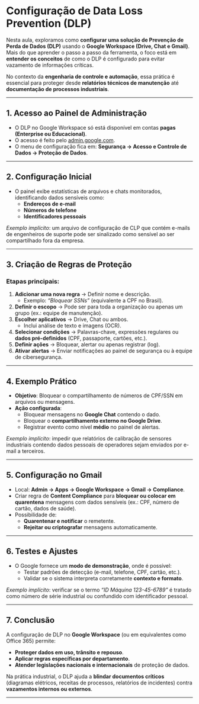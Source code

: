 # Configuração de Data Loss Prevention (DLP)

Nesta aula, exploramos como **configurar uma solução de Prevenção de Perda de Dados (DLP)** usando o **Google Workspace (Drive, Chat e Gmail)**.  
Mais do que aprender o passo a passo da ferramenta, o foco está em **entender os conceitos** de como o DLP é configurado para evitar vazamento de informações críticas.

No contexto da **engenharia de controle e automação**, essa prática é essencial para proteger desde **relatórios técnicos de manutenção** até **documentação de processos industriais**.

---

## 1. Acesso ao Painel de Administração
- O DLP no Google Workspace só está disponível em contas **pagas (Enterprise ou Educacional)**.  
- O acesso é feito pelo [admin.google.com](https://admin.google.com).  
- O menu de configuração fica em: **Segurança → Acesso e Controle de Dados → Proteção de Dados**.

---

## 2. Configuração Inicial
- O painel exibe estatísticas de arquivos e chats monitorados, identificando dados sensíveis como:
  - **Endereços de e-mail**
  - **Números de telefone**
  - **Identificadores pessoais**

*Exemplo implícito*: um arquivo de configuração de CLP que contém e-mails de engenheiros de suporte pode ser sinalizado como sensível ao ser compartilhado fora da empresa.

---

## 3. Criação de Regras de Proteção
### Etapas principais:
1. **Adicionar uma nova regra** → Definir nome e descrição.  
   - Exemplo: *“Bloquear SSNs”* (equivalente a CPF no Brasil).  
2. **Definir o escopo** → Pode ser para toda a organização ou apenas um grupo (ex.: equipe de manutenção).  
3. **Escolher aplicativos** → Drive, Chat ou ambos.  
   - Inclui análise de texto e imagens (OCR).  
4. **Selecionar condições** → Palavras-chave, expressões regulares ou **dados pré-definidos** (CPF, passaporte, cartões, etc.).  
5. **Definir ações** → Bloquear, alertar ou apenas registrar (log).  
6. **Ativar alertas** → Enviar notificações ao painel de segurança ou à equipe de cibersegurança.

---

## 4. Exemplo Prático
- **Objetivo**: Bloquear o compartilhamento de números de CPF/SSN em arquivos ou mensagens.  
- **Ação configurada**:
  - Bloquear mensagens no **Google Chat** contendo o dado.  
  - Bloquear o **compartilhamento externo no Google Drive**.  
  - Registrar evento como nível **médio** no painel de alertas.  

*Exemplo implícito*: impedir que relatórios de calibração de sensores industriais contendo dados pessoais de operadores sejam enviados por e-mail a terceiros.

---

## 5. Configuração no Gmail
- Local: **Admin → Apps → Google Workspace → Gmail → Compliance**.  
- Criar regra de **Content Compliance** para **bloquear ou colocar em quarentena** mensagens com dados sensíveis (ex.: CPF, número de cartão, dados de saúde).  
- Possibilidade de:  
  - **Quarentenar e notificar** o remetente.  
  - **Rejeitar ou criptografar** mensagens automaticamente.

---

## 6. Testes e Ajustes
- O Google fornece um **modo de demonstração**, onde é possível:
  - Testar padrões de detecção (e-mail, telefone, CPF, cartão, etc.).  
  - Validar se o sistema interpreta corretamente **contexto e formato**.  

*Exemplo implícito*: verificar se o termo *“ID Máquina 123-45-6789”* é tratado como número de série industrial ou confundido com identificador pessoal.

---

## 7. Conclusão
A configuração de DLP no **Google Workspace** (ou em equivalentes como Office 365) permite:  
- **Proteger dados em uso, trânsito e repouso**.  
- **Aplicar regras específicas por departamento**.  
- **Atender legislações nacionais e internacionais** de proteção de dados.  

Na prática industrial, o DLP ajuda a **blindar documentos críticos** (diagramas elétricos, receitas de processos, relatórios de incidentes) contra **vazamentos internos ou externos**.

---
